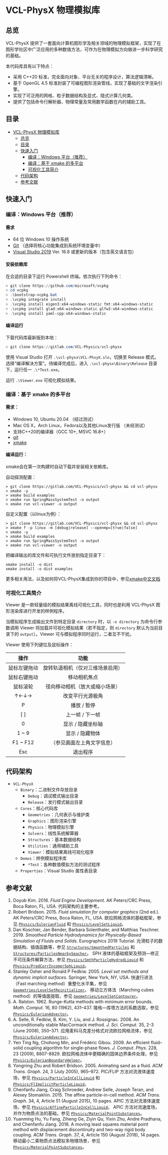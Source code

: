 # VCL-PhysX 物理模拟库

## 总览

VCL-PhysX 提供了一套面向计算机图形学及相关领域的物理模拟框架，实现了在图形学社区中广泛应用的多种数值方法，可作为在物理模拟方向做进一步科学研究的基础。

本代码库具有以下特点：

- 采用 C++20 标准，完全面向对象、平台无关的程序设计，算法逻辑清晰。
- 基于 OpenGL 4.5 标准封装了可编程图形渲染管线，实现了基础的文字渲染引擎。
- 实现了可泛用的网格、粒子数据结构及显式、隐式计算几何类。
- 提供了包括命令行解析器、物理常量及常用数学函数在内的辅助工具。

## 目录

- [VCL-PhysX 物理模拟库](#vcl-physx-物理模拟库)
  - [总览](#总览)
  - [目录](#目录)
  - [快速入门](#快速入门)
    - [编译：Windows 平台（推荐）](#编译windows-平台推荐)
    - [编译：基于 xmake 的多平台](#编译基于-xmake-的多平台)
    - [可视化工具简介](#可视化工具简介)
  - [代码架构](#代码架构)
  - [参考文献](#参考文献)

## 快速入门

### 编译：Windows 平台（推荐）

#### 需求

- 64 位 Windows 10 操作系统
- [Git][getting-started:git] （选择将核心功能集成到系统环境变量中）
- [Visual Studio 2019][getting-started:visual-studio] Ver. 16.8 或更新的版本（包含英文语言包）

#### 安装依赖库

在合适的目录下运行 Powershell 终端。依次执行下列命令：

``` powershell
> git clone https://github.com/microsoft/vcpkg
> cd vcpkg
> .\bootstrap-vcpkg.bat
> .\vcpkg integrate install
> .\vcpkg install eigen3:x64-windows-static fmt:x64-windows-static
> .\vcpkg install glad:x64-windows-static glfw3:x64-windows-static
> .\vcpkg install yaml-cpp:x64-windows-static
```

#### 编译运行

下载代码库最新版到本地：

``` powershell
> git clone https://gitlab.com/VCL-Physics/vcl-physx
```

使用 Visual Studio 打开 `.\vcl-physx\VCL-PhsyX.sln`，切换至 Release 模式。选择“编译解决方案”。待编译完成后，进入 `.\vcl-physx\Binary\Release` 目录下，运行任一 `.\*Test.exe`。

运行 `.\Viewer.exe` 可视化模拟结果。

### 编译：基于 xmake 的多平台

#### 需求：

- Windows 10, Ubuntu 20.04 （经过测试）
- Mac OS X，Arch Linux，Fedora以及其他Linux发行版 （未经测试）
- 支持C++20的编译器（GCC 10+, MSVC 16.8+）
- [git][getting-started:git]
- [xmake][getting-started:xmake]

#### 编译运行：

xmake会在第一次构建时自动下载并安装相关依赖库。

自动探测配置：
``` shell
> git clone https://gitlab.com/VCL-Physics/vcl-physx && cd vcl-physx
> xmake -y
> xmake build examples
> xmake run SpringMassSystemTest -o output
> xmake run vcl-viewer -o output
```

自定义配置（以linux为例）：
``` shell
> git clone https://gitlab.com/VCL-Physics/vcl-physx && cd vcl-physx
> xmake f -p linux -m [debug|release] --openmp=[true|false]
> xmake -y
> xmake build examples
> xmake run SpringMassSystemTest -o output
> xmake run vcl-viewer -o output
```

把编译输出的库文件和可执行文件放到指定目录下：
``` shell
xmake install -o dist
xmake install -o dist examples
```

更多相关用法，以及如何将VCL-PhysX集成到你的项目中，参见[xmake中文文档](https://xmake.io/#/zh-cn/guide)

[getting-started:git]: https://git-scm.com/downloads
[getting-started:visual-studio]: https://visualstudio.microsoft.com/
[getting-started:xmake]: https://xmake.io/#/zh-cn/guide/installation

### 可视化工具简介

Viewer 是一款轻量级的模拟结果离线可视化工具，同时也是利用 VCL-PhysX 图形渲染库进行开发的样例程序。

当模拟程序生成输出文件到特定目录 `directory` 时，以 `-o directory` 为命令行参数调用 Viewer 将加载并可视化模拟结果（若不指定，则 `directory` 默认为当前目录下的 `output`）。Viewer 可与模拟程序同时运行，二者互不干扰。

Viewer 使用下列键位及鼠标操作：

|     操作     |               功能               |
| :----------: | :------------------------------: |
| 鼠标左键拖动 | 旋转轨道相机（仅对三维场景启用） |
| 鼠标右键拖动 |           移动相机焦点           |
|   鼠标滚轮   |  径向移动相机（放大或缩小场景）  |
|     ↑←↓→     |         改变平行光源极角         |
|      P       |           播放 / 暂停            |
|     [ ]      |         上一帧 / 下一帧          |
|      0       |        显示 / 隐藏坐标轴         |
|    1 ~ 9     |         显示 / 隐藏物体          |
|   F1 ~ F12   |    （参见画面左上角文字信息）    |
|     Esc      |             退出程序             |

## 代码架构

- `VCL-PhysX`
  - `Binary`：二进制文件存放目录
    - `Debug`：调试模式输出目录
    - `Release`：发行模式输出目录
  - `Cores`：核心代码库
    - `Geometries`：几何表示与维护类
    - `Graphics`：图形渲染引擎
    - `Physics`：物理模拟引擎
    - `Solvers`：线性系统解算器
    - `Structures`：基本数据结构
    - `Utilities`：通用辅助工具
    - `Viewer`：模拟结果离线可视化程序
  - `Demos`：样例模拟程序库
    - `*Test`：各种数值模拟方法的测试程序
  - `Properties`：Visual Studio 属性表目录

## 参考文献

1. Doyub Kim. 2016. *Fluid Engine Development*. AK Peters/CRC Press, Boca Raton, FL, USA.
   代码架构的主要参考。
2. Robert Bridson. 2015. *Fluid simulation for computer graphics* (2nd ed.). AK Peters/CRC Press, Boca Raton, FL, USA.
   欧拉网格流体的基础框架，参见 [`Physics/EulerianFluid`](Cores/Physics/EulerianFluid.h) 和 [`Physics/LevelSetLiquid`](Cores/Physics/LevelSetLiquid.h)。
3. Dan Koschier, Jan Bender, Barbara Solenthaler, and Matthias Teschner. 2019. *Smoothed Particle Hydrodynamics for Physically-Based Simulation of Fluids and Solids*. Eurographics 2019 Tutorial.
   光滑粒子的数据结构、插值函数等，参见 [`Structures/SmoothedParticles`](Cores/Structures/SmoothedParticles.h) 和 [`Structures/ParticlesNearbySeacher`](Cores/Structures/ParticlesNearbySearcher.h)。
   SPH 液体的基础框架及预测—修正不可压条件解算方法，参见 [`Physics/SmthParticleHydrodLiquid`](Cores/Physics/SmthParticleHydrodLiquid.h) 和 [`Physics/PredCorrIncomprSphLiquid`](Cores/Physics/PredCorrIncomprSphLiquid.h)。
4. Stanley Osher and Ronald P Fedkiw. 2005. *Level set methods and dynamic implicit surfaces*. Springer, New York, NY, USA.
   快速行进法（Fast marching method）重整化水平集，参见 [`Geometries/LevelSetReinitializer`](Cores/Geometries/LevelSetReinitializer.h)。
   移动立方体法（Marching cubes method）的等值面提取，参见 [`Geometries/LevelSetContourer`](Cores/Geometries/LevelSetContourer.h)。
5. A. Ralston. 1962. Runge-Kutta methods with minimum error bounds. *Math. Comput.* 16, 80 (1962), 431–437.
   隆格—库塔方法的系数选取，参见 [`Physics/EulerianAdvector`](Cores/Physics/EulerianAdvector.h)。
6. A. Selle, R. Fedkiw, B. Kim, Y. Liu, and J. Rossignac. 2008. An unconditionally stable MacCormack method. *J. Sci. Comput*. 35, 2-3 (June 2008), 350–371.
   应用麦科马克差分格式对流欧拉网格流体，参见 [`Physics/EulerianAdvector`](Cores/Physics/EulerianAdvector.h)。
7. Yen Ting Ng, Chohong Min, and Frédéric Gibou. 2009. An efficient fluid–solid coupling algorithm for single-phase flows. *J. Comput. Phys*. 228, 23 (2009), 8807-8829.
   欧拉网格流体中更精确的固体边界条件处理，参见 [`Physics/EulerianBoundaryHelper`](Cores/Physics/EulerianBoundaryHelper.h)。
8. Yongning Zhu and Robert Bridson. 2005. Animating sand as a fluid. *ACM Trans. Graph*. 24, 3 (July 2005), 965–972.
   PIC/FLIP 方法对流液体速度场，参见 [`Physics/ParticleInCellLiquid`](Cores/Physics/ParticleInCellLiquid.h) 和 [`Physics/FlImplicitParticleLiquid`](Cores/Physics/FlImplicitParticleLiquid.h)。
9. Chenfanfu Jiang, Craig Schroeder, Andrew Selle, Joseph Teran, and Alexey Stomakhin. 2015. The affine particle-in-cell method. *ACM Trans. Graph*. 34, 4, Article 51 (August 2015), 10 pages.
   APIC 方法对流液体速度场，参见 [`Physics/AffineParticleInCellLiquid`](Cores/Physics/AffineParticleInCellLiquid.h)。
   APIC 方法对流速度场，并作为物质点法的基础，参见 [`Physics/MaterialPointSubstances`](Cores/Physics/MaterialPointSubstances.h)。
10. Yuanming Hu, Yu Fang, Ziheng Ge, Ziyin Qu, Yixin Zhu, Andre Pradhana, and Chenfanfu Jiang. 2018. A moving least squares material point method with displacement discontinuity and two-way rigid body coupling. *ACM Trans. Graph*. 37, 4, Article 150 (August 2018), 14 pages.
   移动最小二乘物质点法模拟多物理场景，参见 [`Physics/MaterialPointSubstances`](Cores/Physics/MaterialPointSubstances.h)。
